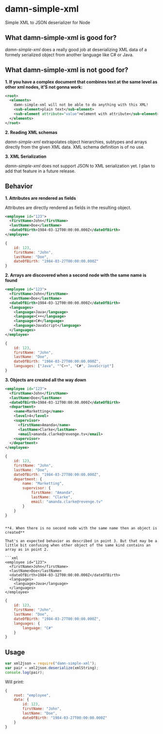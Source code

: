 damn-simple-xml
===============

Simple XML to JSON deserializer for Node

## What damn-simple-xml is good for?

*damn-simple-xml* does a really good job at deserializing XML data of a
formely serialized object from another language like C# or Java.

## What damn-simple-xml is not good for?

**1. If you have a complex document that combines text at the same level as other xml nodes, it'S not gonna work:**

```xml
<root>
  <elements>
    damn-simple-xml will not be able to do anything with this XML!
    <sub-element>plain text</sub-element>
    <sub-element attribute="value">element with attribute</sub-element>
  </elements>
</root>
```

**2. Reading XML schemas**

*damn-simple-xml* extrapolates object hierarchies, subtypes and arrays
directly from the given XML data. XML schema definition is of no use.

**3. XML Serialization**

*damn-simple-xml* does not support JSON to XML serialization yet. I
plan to add that feature in a future release.

## Behavior

**1. Attributes are rendered as fields**

Attributes are directly rendered as fields in the resulting object.

```xml
<employee id="123">
  <firstName>John</firstName>
  <lastName>Doe</lastName>
  <dateOfBirth>1984-03-12T00:00:00.000Z</dateOfBirth>
</employee>
```

```javascript
{
    id: 123,
    firstName: "John",
    lastName: "Doe",
    dateOfBirth: "1984-03-27T00:00:00.000Z"
}
```

**2. Arrays are discovered when a second node with the same name is found**

```xml
<employee id="123">
  <firstName>John</firstName>
  <lastName>Doe</lastName>
  <dateOfBirth>1984-03-12T00:00:00.000Z</dateOfBirth>
  <languages>
    <language>Java</language>
    <language>C++</language>
    <language>C#</language>
    <language>JavaScript</language>
  </languages>
</employee>
```

```javascript
{
    id: 123,
    firstName: "John",
    lastName: "Doe",
    dateOfBirth: "1984-03-27T00:00:00.000Z",
    languages: ["Java", ""C++", "C#", JavaScript"]
}
```

**3. Objects are created all the way down**

```xml
<employee id="123">
  <firstName>John</firstName>
  <lastName>Doe</lastName>
  <dateOfBirth>1984-03-12T00:00:00.000Z</dateOfBirth>
  <department>
    <name>Marketting</name>
    <level>4</level>
    <supervisor>
      <firstName>Amanda</name>
      <lastName>Clarke</lastName>
      <email>amanda.clarke@revenge.tv</email>
    <supervisor>
  </department>
</employee>
```

```javascript
{
    id: 123,
    firstName: "John",
    lastName: "Doe",
    dateOfBirth: "1984-03-27T00:00:00.000Z",
    department: {
        name: "Marketting",
        supervisor: {
            firstName: "Amanda",
            lastName: "Clarke",
            email: "amanda.clarke@revenge.tv"
        }
    }
}
```
```

**4. When there is no second node with the same name then an object is created**

That's an expected behavior as described in point 3. But that may be a
little bit confusing when other object of the same kind contains an 
array as in point 2.

```xml
<employee id="123">
  <firstName>John</firstName>
  <lastName>Doe</lastName>
  <dateOfBirth>1984-03-12T00:00:00.000Z</dateOfBirth>
  <languages>
    <language>Java</language>
  </languages>
</employee>
```

```javascript
{
    id: 123,
    firstName: "John",
    lastName: "Doe",
    dateOfBirth: "1984-03-27T00:00:00.000Z",
    languages: {
        language: "C#"
    }
}
```

## Usage

```javascript
var xml2json = require("damn-simple-xml");
var pair = xml2json.deserialize(xmlString);
console.log(pair);
```

Will print:

```javascript
{
    root: "employee",
    data: {
        id: 123,
        firstName: "John",
        lastName: "Doe",
        dateOfBirth: "1984-03-27T00:00:00.000Z"
    }
}
```

